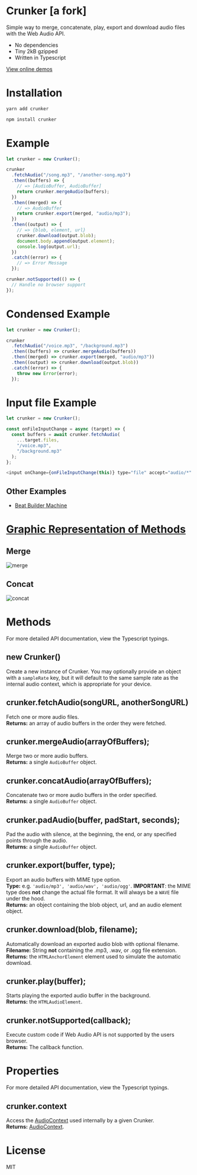 # Crunker [a fork]

Simple way to merge, concatenate, play, export and download audio files with the Web Audio API.

- No dependencies
- Tiny 2kB gzipped
- Written in Typescript

[View online demos](https://jaggad.github.io/crunker/examples/)

# Installation

```sh
yarn add crunker
```

```sh
npm install crunker
```

# Example

```javascript
let crunker = new Crunker();

crunker
  .fetchAudio("/song.mp3", "/another-song.mp3")
  .then((buffers) => {
    // => [AudioBuffer, AudioBuffer]
    return crunker.mergeAudio(buffers);
  })
  .then((merged) => {
    // => AudioBuffer
    return crunker.export(merged, "audio/mp3");
  })
  .then((output) => {
    // => {blob, element, url}
    crunker.download(output.blob);
    document.body.append(output.element);
    console.log(output.url);
  })
  .catch((error) => {
    // => Error Message
  });

crunker.notSupported(() => {
  // Handle no browser support
});
```

# Condensed Example

```javascript
let crunker = new Crunker();

crunker
  .fetchAudio("/voice.mp3", "/background.mp3")
  .then((buffers) => crunker.mergeAudio(buffers))
  .then((merged) => crunker.export(merged, "audio/mp3"))
  .then((output) => crunker.download(output.blob))
  .catch((error) => {
    throw new Error(error);
  });
```

# Input file Example

```javascript
let crunker = new Crunker();

const onFileInputChange = async (target) => {
  const buffers = await crunker.fetchAudio(
    ...target.files,
    "/voice.mp3",
    "/background.mp3"
  );
};

<input onChange={onFileInputChange(this)} type="file" accept="audio/*" />;
```

## Other Examples

- [Beat Builder Machine](examples/client/beatBuilder.html)

# [Graphic Representation of Methods](https://github.com/jackedgson/crunker/issues/16)

## Merge

![merge](https://user-images.githubusercontent.com/12958674/88806278-968f0680-d186-11ea-9cb5-8ef2606ffcc7.png)

## Concat

![concat](https://user-images.githubusercontent.com/12958674/88806297-9d1d7e00-d186-11ea-8cd2-c64cb0324845.png)

# Methods

For more detailed API documentation, view the Typescript typings.

## new Crunker()

Create a new instance of Crunker.
You may optionally provide an object with a `sampleRate` key, but it will default to the same sample rate as the internal audio context, which is appropriate for your device.

## crunker.fetchAudio(songURL, anotherSongURL)

Fetch one or more audio files.\
**Returns:** an array of audio buffers in the order they were fetched.

## crunker.mergeAudio(arrayOfBuffers);

Merge two or more audio buffers.\
**Returns:** a single `AudioBuffer` object.

## crunker.concatAudio(arrayOfBuffers);

Concatenate two or more audio buffers in the order specified.\
**Returns:** a single `AudioBuffer` object.

## crunker.padAudio(buffer, padStart, seconds);

Pad the audio with silence, at the beginning, the end, or any specified points through the audio.\
**Returns:** a single `AudioBuffer` object.

## crunker.export(buffer, type);

Export an audio buffers with MIME type option.\
**Type:** e.g. `'audio/mp3', 'audio/wav', 'audio/ogg'`.
**IMPORTANT**: the MIME type does **not** change the actual file format. It will always be a `WAVE` file under the hood.\
**Returns:** an object containing the blob object, url, and an audio element object.

## crunker.download(blob, filename);

Automatically download an exported audio blob with optional filename.\
**Filename:** String **not** containing the .mp3, .wav, or .ogg file extension.\
**Returns:** the `HTMLAnchorElement` element used to simulate the automatic download.

## crunker.play(buffer);

Starts playing the exported audio buffer in the background.\
**Returns:** the `HTMLAudioElement`.

## crunker.notSupported(callback);

Execute custom code if Web Audio API is not supported by the users browser.\
**Returns:** The callback function.

# Properties

For more detailed API documentation, view the Typescript typings.

## crunker.context

Access the [AudioContext](https://developer.mozilla.org/en-US/docs/Web/API/AudioContext) used internally by a given Crunker.\
**Returns:** [AudioContext](https://developer.mozilla.org/en-US/docs/Web/API/AudioContext).

# License

MIT
